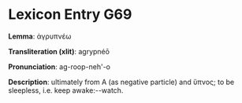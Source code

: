 # Lexicon Entry G69

**Lemma**: ἀγρυπνέω

**Transliteration (xlit)**: agrypnéō

**Pronunciation**: ag-roop-neh'-o

**Description**:
ultimately from Α (as negative particle) and ὕπνος; to be sleepless, i.e. keep awake:--watch.
